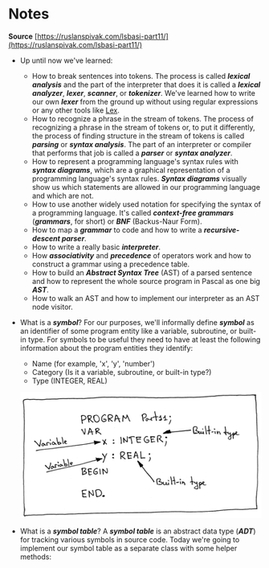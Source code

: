 # Notes


**Source** [https://ruslanspivak.com/lsbasi-part11/](https://ruslanspivak.com/lsbasi-part11/)

- Up until now we've learned:
    - How to break sentences into tokens. The process is called ***lexical analysis*** and the part of the interpreter that does it is called a ***lexical analyzer***, ***lexer***, ***scanner***, or ***tokenizer***. We've learned how to write our own ***lexer*** from the ground up without using regular expressions or any other tools like [Lex](https://en.wikipedia.org/wiki/Lex_(software)).
    - How to recognize a phrase in the stream of tokens. The process of recognizing a phrase in the stream of tokens or, to put it differently, the process of finding structure in the stream of tokens is called ***parsing*** or ***syntax analysis***. The part of an interpreter or compiler that performs that job is called a ***parser*** or ***syntax analyzer***.
    - How to represent a programming language's syntax rules with ***syntax diagrams***, which are a graphical representation of a programming language's syntax rules. ***Syntax diagrams*** visually show us which statements are allowed in our programming language and which are not.
    - How to use another widely used notation for specifying the syntax of a programming language. It's called ***context-free grammars*** (***grammars***, for short) or ***BNF*** (Backus-Naur Form).
    - How to map a ***grammar*** to code and how to write a ***recursive-descent parser***.
    - How to write a really basic ***interpreter***.
    - How ***associativity*** and ***precedence*** of operators work and how to construct a grammar using a precedence table.
    - How to build an ***Abstract Syntax Tree*** (AST) of a parsed sentence and how to represent the whole source program in Pascal as one big ***AST***.
    - How to walk an AST and how to implement our interpreter as an AST node visitor.
- What is a ***symbol***? For our purposes, we'll informally define ***symbol*** as an identifier of some program entity like a variable, subroutine, or built-in type. For symbols to be useful they need to have at least the following information about the program entities they identify:
    - Name (for example, 'x', 'y', 'number')
    - Category (Is it a variable, subroutine, or built-in type?)
    - Type (INTEGER, REAL)

    ![Untitled](./imgs/img_00.png)

- What is a ***symbol table***? A ***symbol table*** is an abstract data type (***ADT***) for tracking various symbols in source code. Today we're going to implement our symbol table as a separate class with some helper methods:

